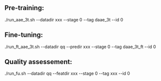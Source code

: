 ## Pre-training:
./run_aae_3t.sh --datadir xxx --stage 0 --tag daae_3t --id 0

## Fine-tuning:
./run_ft_aae_3t.sh --datadir qq --predir xxx --stage 0 --tag daae_3t_ft --id 0

## Quality assessement:
./run_fu.sh --datadir qq --featdir xxx --stage 0 --tag xxx --id 0

